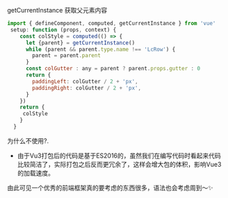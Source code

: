 getCurrentInstance 获取父元素内容
```js
import { defineComponent, computed, getCurrentInstance } from 'vue'
 setup: function (props, context) {
    const colStyle = computed(() => {
      let {parent} = getCurrentInstance()
      while (parent && parent.type.name !== 'LcRow') {
        parent = parent.parent
      }
      const colGutter : any = parent ? parent.props.gutter : 0
      return {
        paddingLeft: colGutter / 2 + 'px',
        paddingRight: colGutter / 2 + 'px',
      }
    })
    return {
     colStyle
    }
  }
```

为什么不使用?.
* 由于Vu3打包后的代码是基于ES2016的，虽然我们在编写代码时看起来代码比较简洁了，实际打包之后反而更冗余了，这样会增大包的体积，影响Vue3的加载速度。

由此可见一个优秀的前端框架真的要考虑的东西很多，语法也会考虑周到～✨